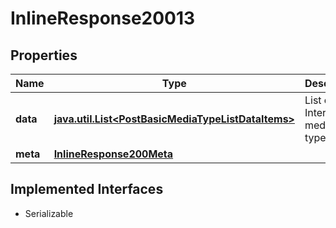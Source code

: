 

# InlineResponse20013


## Properties

Name | Type | Description | Notes
------------ | ------------- | ------------- | -------------
**data** | [**java.util.List&lt;PostBasicMediaTypeListDataItems&gt;**](PostBasicMediaTypeListDataItems.md) | List of Internet media types. |  [optional]
**meta** | [**InlineResponse200Meta**](InlineResponse200Meta.md) |  |  [optional]


## Implemented Interfaces

* Serializable


